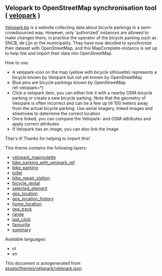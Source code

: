[//]: # (WARNING: this file is automatically generated. Please find the sources at the bottom and edit those sources)

 Velopark to OpenStreetMap synchronisation tool ( [velopark](https://mapcomplete.org/velopark) ) 
-------------------------------------------------------------------------------------------------



<p><a href='https://velopark.be' target='_blank'>Velopark.be</a> is a website collecting data about bicycle parkings in a semi-crowdsourced way. However, only 'authorized' instances are allowed to make changes there, in practice the operator of the bicycle parking such as SNCB, de Lijn or the municipality. They have now decided to synchronize their dataset with OpenStreetMap, and this MapComplete-instance is set up to help link and import their data into OpenStreetMap.</p> How to use: <ul><li>A velopark-icon on the map (yellow with bicycle silhouette) represents a bicycle known by Velopark but not yet known by OpenStreetMap</li><li>Blue pins are bicycle parkings known by OpenStreetMap</li><liGreen pins are bicycle parkings known by OpenStreetMap with a reference to Velopark.be (<span class='literal-code'>ref-velopark=*</span>)</li><li>Click a velopark item, you can either link it with a nearby OSM-bicycle parking or create a new bicycle parking. Note that the geometry of Velopark is often incorrect and can be a few up till 100 meters away from the actual bicycle parking. Use aerial imagery, linked images and streetview to determine the correct location</li><li>Once linked, you can compare the Velopark- and OSM-attributes and apply correct attributes</li><li>If Velopark has an image, you can also link the image</li></ul> That's it! Thanks for helping to import this!

This theme contains the following layers:



  - [velopark_maproulette](../Layers/velopark_maproulette.md)
  - [bike_parking_with_velopark_ref](../Layers/bike_parking_with_velopark_ref.md)
  - [bike_parking](../Layers/bike_parking.md)
  - [toilet](../Layers/toilet.md)
  - [bike_repair_station](../Layers/bike_repair_station.md)
  - [bicycle_rental](../Layers/bicycle_rental.md)
  - [selected_element](../Layers/selected_element.md)
  - [gps_location](../Layers/gps_location.md)
  - [gps_location_history](../Layers/gps_location_history.md)
  - [home_location](../Layers/home_location.md)
  - [gps_track](../Layers/gps_track.md)
  - [range](../Layers/range.md)
  - [last_click](../Layers/last_click.md)
  - [favourite](../Layers/favourite.md)
  - [summary](../Layers/summary.md)


Available languages:



  - nl
  - en
 

This document is autogenerated from [assets/themes/velopark/velopark.json](https://github.com/pietervdvn/MapComplete/blob/develop/assets/themes/velopark/velopark.json)
